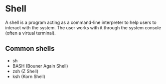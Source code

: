 # Shell

A shell is a program acting as a command-line interpreter to help users to interact with the system. The user works with it through the system console (often a virtual terminal).

## Common shells

- sh
- BASH (Bouner Again Shell)
- zsh (Z Shell)
- ksh (Korn Shell)
